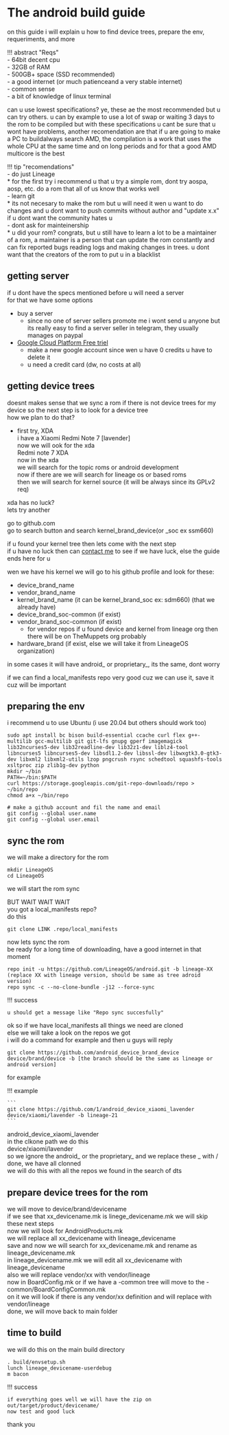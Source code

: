# The android build guide

on this guide i will explain u how to find device trees, prepare the env, requeriments, and more    

!!! abstract "Reqs"    
     - 64bit decent cpu    
     - 32GB of RAM    
     - 500GB+ space (SSD recommended)    
     - a good internet (or much patienceand a very stable internet)    
     - common sense     
     - a bit of knowledge of linux terminal     

can u use lowest specifications? ye, these ae the most recommended but u can try others. u can by example to use a lot of swap or waiting 3 days to the rom to be compiled but with these specifications u cant be sure that u wont have problems, another recomendation are that if u are going to make a PC to buildalways search AMD, the compilation is a work that uses the whole CPU at the same time and on long periods and for that a good AMD multicore is the best    

!!! tip "recomendations"    
     - do just Lineage    
        * for the first try i recommend u that u try a simple rom, dont try aospa, aosp, etc. do a rom that all of us know that works well    
     - learn git    
        * its not necesary to make the rom but u will need it wen u want to do changes and u dont want to push commits without author and "update x.x" if u dont want the community hates u    
     - dont ask for mainteinership    
        * u did your rom? congrats, but u still have to learn a lot to be a maintainer of a rom, a maintainer is a person that can update the rom constantly and can fix reported bugs reading logs and making changes in trees. u dont want that the creators of the rom to put u in a blacklist    

## getting server

if u dont have the specs mentioned before u will need a server    
for that we have some options    

 - buy a server    
   - since no one of server sellers promote me i wont send u anyone but its really easy to find a server seller in telegram, they usually manages on paypal    
 - [Google Cloud Platform Free triel](https://cloud.google.com/)     
   - make a new google account since wen u have 0 credits u have to delete it    
   - u need a credit card (dw, no costs at all)    

## getting device trees

doesnt makes sense that we sync a rom if there is not device trees for my device so the next step is to look for a device tree    
how we plan to do that?    

 - first try, XDA     
   i have a Xiaomi Redmi Note 7 [lavender]    
   now we will ook for the xda     
   Redmi note 7 XDA    
   now in the xda    
   we will search for the topic roms or android development    
   now if there are we will search for lineage os or based roms    
   then we will search for kernel source (it will be always since its GPLv2 req)    

xda has no luck?    
lets try another    

go to github.com    
go to search button and search kernel_brand_device(or _soc ex ssm660)     

if u found your kernel tree then lets come with the next step    
if u have no luck then can [contact me](https://t.me/FPSensor) to see if we have luck, else the guide ends here for u    

wen we have his kernel we will go to his github profile and look for these:    

 - device_brand_name    
 - vendor_brand_name    
 - kernel_brand_name (it can be kernel_brand_soc ex: sdm660) (that we already have)    
 - device_brand_soc-common (if exist)    
 - vendor_brand_soc-common (if exist)    
   - for vendor repos if u found device and kernel from lineage org then there will be on TheMuppets org probably    
 - hardware_brand (if exist, else we will take it from LineageOS organization)    

in some cases it will have android_ or proprietary_, its the same, dont worry    

if we can find a local_manifests repo very good cuz we can use it, save it cuz will be important    

## preparing the env

i recommend u to use Ubuntu (i use 20.04 but others should work too)

```
sudo apt install bc bison build-essential ccache curl flex g++-multilib gcc-multilib git git-lfs gnupg gperf imagemagick lib32ncurses5-dev lib32readline-dev lib32z1-dev liblz4-tool libncurses5 libncurses5-dev libsdl1.2-dev libssl-dev libwxgtk3.0-gtk3-dev libxml2 libxml2-utils lzop pngcrush rsync schedtool squashfs-tools xsltproc zip zlib1g-dev python
mkdir ~/bin
PATH=~/bin:$PATH
curl https://storage.googleapis.com/git-repo-downloads/repo > ~/bin/repo
chmod a+x ~/bin/repo

# make a github account and fil the name and email
git config --global user.name 
git config --global user.email 
```

## sync the rom

we will make a directory for the rom    

```
mkdir LineageOS
cd LineageOS
```

we will start the rom sync    

BUT WAIT WAIT WAIT    
you got a local_manifests repo?    
do this    

```
git clone LINK .repo/local_manifests
```

now lets sync the rom    
be ready for a long time of downloading, have a good internet in that moment    

```
repo init -u https://github.com/LineageOS/android.git -b lineage-XX (replace XX with lineage version, should be same as tree adroid version)
repo sync -c --no-clone-bundle -j12 --force-sync
```

!!! success

    u should get a message like "Repo sync succesfully"    

ok so if we have local_manifests all things we need are cloned    
else we will take a look on the repos we got    
i will do a command for example and then u guys will reply    

```
git clone https://github.com/android_device_brand_device device/brand/device -b [the branch should be the same as lineage or android version]
```

for example

!!! example

    ```
    git clone https://github.com/1/android_device_xiaomi_lavender device/xiaomi/lavender -b lineage-21
    ```

android_device_xiaomi_lavender    
in the clkone path we do this    
device/xiaomi/lavender    
so we ignore the android_ or the proprietary_ and we replace these _ with /    
done, we have all clonned    
we will do this with all the repos we found in the search of dts    

## prepare device trees for the rom

we will move to device/brand/devicename    
if we see that xx_devicename.mk is linege_devicename.mk we will skip these next steps    
now we will look for AndroidProducts.mk     
we will replace all xx_devicename with lineage_devicename    
save and now we will search for xx_devicename.mk and rename as lineage_devicename.mk    
in lineage_devicename.mk we will edit all xx_devicename with lineage_devicename    
also we will replace vendor/xx with vendor/lineage    
now in BoardConfig.mk or if we have a -common tree will move to the -common/BoardConfigCommon.mk     
on it we will look if there is any vendor/xx definition and will replace with vendor/lineage    
done, we will move back to main folder    

## time to build

we will do this on the main build directory    

```
. build/envsetup.sh
lunch lineage_devicename-userdebug
m bacon
```

!!! success

    if everything goes well we will have the zip on out/target/product/devicename/    
    now test and good luck    

thank you    
